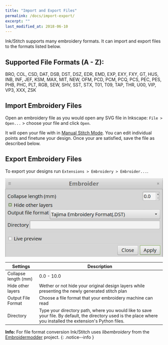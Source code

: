 ```yaml
---
title: "Import and Export Files"
permalink: /docs/import-export/
excerpt: ""
last_modified_at: 2018-06-10
---
```


Ink/Stitch supports many embroidery formats. It can import and export files to the formats listed below.

## Supported File Formats (A - Z):

BRO, COL, CSD, DAT, DSB, DST, DSZ, EDR, EMD, EXP, EXY, FXY, GT, HUS, INB, INF, JEF, KSM, MAX, MIT, NEW, OFM, PCD, PCM, PCQ, PCS, PEC, PES, PHB, PHC, PLT, RGB, SEW, SHV, SST, STX, T01, T09, TAP, THR, U00, VIP, VP3, XXX, ZSK

## Import Embroidery Files

Open an embroidery file as you would open any SVG file in Inkscape: `File > Open...` > choose your file and click `Open`.

It will open your file with in [Manual Stitch Mode](/docs/stitches/stroke/#manual-stitch-mode). You can edit individual points and finetune your design. Once your are satisfied, save the file as described below.

## Export Embroidery Files

To export your designs run `Extensions > Embroidery > Embroider...`.

![Embroider...](/assets/images/docs/embroider.jpg)

Settings|Description
---|---
Collapse length (mm)|0.0 - 10.0
Hide other layers|Wether or not hide your original design layers while presenting the newly generated stitch plan
Output File Format|Choose a file format that your embroidery machine can read
Directory|Type your directory path, where you would like to save your file. By default, the directory used is the place where you installed the extension's Python files.

**Info:** For file format conversion Ink/Stitch uses *libembroidery* from the [Embroidermodder](https://github.com/Embroidermodder/Embroidermodder) project.
{: .notice--info }
